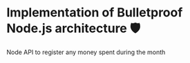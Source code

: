 # Implementation of Bulletproof Node.js architecture 🛡️
Node API to register any money spent during the month

